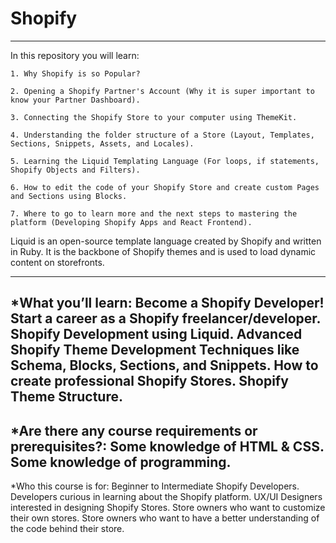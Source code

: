 # Shopify

_______________________________________________________________________________________

In this repository you will learn:

	1. Why Shopify is so Popular?

	2. Opening a Shopify Partner's Account (Why it is super important to know your Partner Dashboard).

	3. Connecting the Shopify Store to your computer using ThemeKit.

	4. Understanding the folder structure of a Store (Layout, Templates, Sections, Snippets, Assets, and Locales).

	5. Learning the Liquid Templating Language (For loops, if statements, Shopify Objects and Filters).

	6. How to edit the code of your Shopify Store and create custom Pages and Sections using Blocks.

	7. Where to go to learn more and the next steps to mastering the platform (Developing Shopify Apps and React Frontend).



 Liquid is an open-source template language created by Shopify and written in Ruby.
 It is the backbone of Shopify themes and is used to load dynamic content on storefronts.


-------------------------------------------------------------------------------------
*What you’ll learn:
	Become a Shopify Developer!
	Start a career as a Shopify freelancer/developer.
	Shopify Development using Liquid.
	Advanced Shopify Theme Development Techniques like Schema, Blocks, Sections, and Snippets.
	How to create professional Shopify Stores.
	Shopify Theme Structure.
-------------------------------------------------------------------------------------
*Are there any course requirements or prerequisites?:
	Some knowledge of HTML & CSS.
	Some knowledge of programming.
-------------------------------------------------------------------------------------
*Who this course is for:
	Beginner to Intermediate Shopify Developers.
	Developers curious in learning about the Shopify platform.
	UX/UI Designers interested in designing Shopify Stores.
	Store owners who want to customize their own stores.
	Store owners who want to have a better understanding of the code behind their store.
